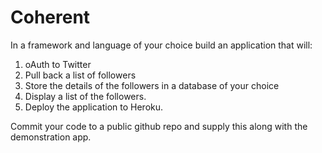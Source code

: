 # Coherent

In a framework and language of your choice build an application that will:

1. oAuth to Twitter
2. Pull back a list of followers
3. Store the details of the followers in a database of your choice
4. Display a list of the followers.
5. Deploy the application to Heroku.

Commit your code to a public github repo and supply this along with the demonstration app.
